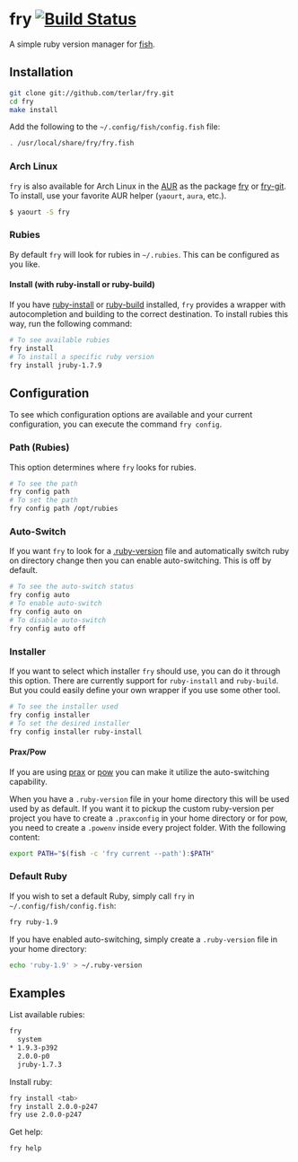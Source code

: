# fry [![Build Status](https://travis-ci.org/terlar/fry.png?branch=master)](https://travis-ci.org/terlar/fry)

A simple ruby version manager for [fish](https://github.com/fish-shell/fish-shell).

## Installation

```sh
git clone git://github.com/terlar/fry.git
cd fry
make install
```

Add the following to the `~/.config/fish/config.fish` file:

```sh
. /usr/local/share/fry/fry.fish
```

### Arch Linux

`fry` is also available for Arch Linux in the [AUR](https://aur.archlinux.org) as the package [fry](https://aur.archlinux.org/packages/fry/) or [fry-git](https://aur.archlinux.org/packages/fry-git/).
To install, use your favorite AUR helper (`yaourt`, `aura`, etc.).

```sh
$ yaourt -S fry
```

### Rubies

By default `fry` will look for rubies in `~/.rubies`. This can be configured as you like.

#### Install (with ruby-install or ruby-build)
If you have [ruby-install](https://github.com/postmodern/ruby-install) or
[ruby-build](https://github.com/sstephenson/ruby-build) installed, `fry` provides a wrapper
with autocompletion and building to the correct destination.
To install rubies this way, run the following command:

```sh
# To see available rubies
fry install
# To install a specific ruby version
fry install jruby-1.7.9
```

## Configuration

To see which configuration options are available and your current configuration,
you can execute the command `fry config`.

### Path (Rubies)

This option determines where `fry` looks for rubies.

```sh
# To see the path
fry config path
# To set the path
fry config path /opt/rubies
```

### Auto-Switch

If you want `fry` to look for a [.ruby-version](https://gist.github.com/fnichol/1912050) file and
automatically switch ruby on directory change then you can enable auto-switching. This is off by default.

```sh
# To see the auto-switch status
fry config auto
# To enable auto-switch
fry config auto on
# To disable auto-switch
fry config auto off
```

### Installer

If you want to select which installer `fry` should use, you can do it
through this option. There are currently support for `ruby-install` and
`ruby-build`. But you could easily define your own wrapper if you use
some other tool.

```sh
# To see the installer used
fry config installer
# To set the desired installer
fry config installer ruby-install
```

#### Prax/Pow

If you are using [prax](https://github.com/ysbaddaden/prax) or
[pow](https://github.com/basecamp/pow) you can make it utilize the
auto-switching capability.

When you have a `.ruby-version` file in your home directory this will be
used used by as default. If you want it to pickup the custom
ruby-version per project you have to create a `.praxconfig` in your
home directory or for pow, you need to create a `.powenv` inside every
project folder. With the following content:
```sh
export PATH="$(fish -c 'fry current --path'):$PATH"
```

### Default Ruby

If you wish to set a default Ruby, simply call `fry` in `~/.config/fish/config.fish`:
```sh
fry ruby-1.9
```

If you have enabled auto-switching, simply create a `.ruby-version` file in your home directory:
```sh
echo 'ruby-1.9' > ~/.ruby-version
```

## Examples

List available rubies:
```sh
fry
  system
* 1.9.3-p392
  2.0.0-p0
  jruby-1.7.3
```

Install ruby:
```sh
fry install <tab>
fry install 2.0.0-p247
fry use 2.0.0-p247
```

Get help:
```sh
fry help
```
